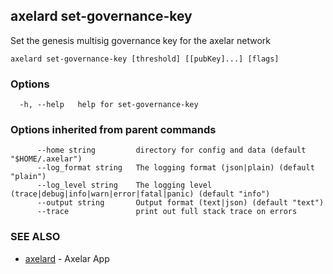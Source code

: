 ## axelard set-governance-key

Set the genesis multisig governance key for the axelar network

```
axelard set-governance-key [threshold] [[pubKey]...] [flags]
```

### Options

```
  -h, --help   help for set-governance-key
```

### Options inherited from parent commands

```
      --home string         directory for config and data (default "$HOME/.axelar")
      --log_format string   The logging format (json|plain) (default "plain")
      --log_level string    The logging level (trace|debug|info|warn|error|fatal|panic) (default "info")
      --output string       Output format (text|json) (default "text")
      --trace               print out full stack trace on errors
```

### SEE ALSO

* [axelard](axelard.md)	 - Axelar App


